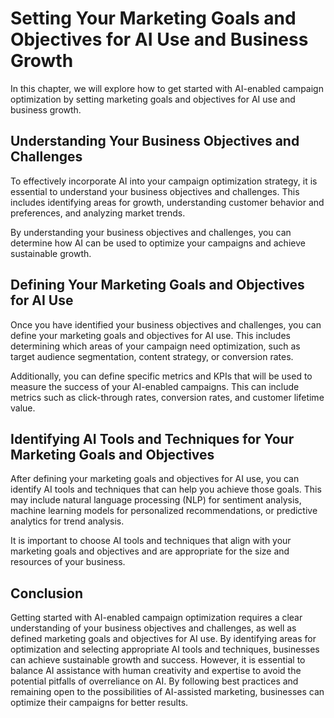 Setting Your Marketing Goals and Objectives for AI Use and Business Growth
============================================================================================================================================

In this chapter, we will explore how to get started with AI-enabled campaign optimization by setting marketing goals and objectives for AI use and business growth.

Understanding Your Business Objectives and Challenges
-----------------------------------------------------

To effectively incorporate AI into your campaign optimization strategy, it is essential to understand your business objectives and challenges. This includes identifying areas for growth, understanding customer behavior and preferences, and analyzing market trends.

By understanding your business objectives and challenges, you can determine how AI can be used to optimize your campaigns and achieve sustainable growth.

Defining Your Marketing Goals and Objectives for AI Use
-------------------------------------------------------

Once you have identified your business objectives and challenges, you can define your marketing goals and objectives for AI use. This includes determining which areas of your campaign need optimization, such as target audience segmentation, content strategy, or conversion rates.

Additionally, you can define specific metrics and KPIs that will be used to measure the success of your AI-enabled campaigns. This can include metrics such as click-through rates, conversion rates, and customer lifetime value.

Identifying AI Tools and Techniques for Your Marketing Goals and Objectives
---------------------------------------------------------------------------

After defining your marketing goals and objectives for AI use, you can identify AI tools and techniques that can help you achieve those goals. This may include natural language processing (NLP) for sentiment analysis, machine learning models for personalized recommendations, or predictive analytics for trend analysis.

It is important to choose AI tools and techniques that align with your marketing goals and objectives and are appropriate for the size and resources of your business.

Conclusion
----------

Getting started with AI-enabled campaign optimization requires a clear understanding of your business objectives and challenges, as well as defined marketing goals and objectives for AI use. By identifying areas for optimization and selecting appropriate AI tools and techniques, businesses can achieve sustainable growth and success. However, it is essential to balance AI assistance with human creativity and expertise to avoid the potential pitfalls of overreliance on AI. By following best practices and remaining open to the possibilities of AI-assisted marketing, businesses can optimize their campaigns for better results.
